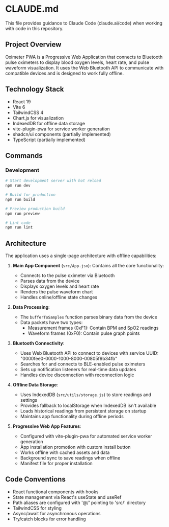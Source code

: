 # CLAUDE.md

This file provides guidance to Claude Code (claude.ai/code) when working with code in this repository.

## Project Overview

Oximeter PWA is a Progressive Web Application that connects to Bluetooth pulse oximeters to display blood oxygen levels, heart rate, and pulse waveform visualization. It uses the Web Bluetooth API to communicate with compatible devices and is designed to work fully offline.

## Technology Stack

- React 19
- Vite 6
- TailwindCSS 4
- Chart.js for visualization
- IndexedDB for offline data storage
- vite-plugin-pwa for service worker generation
- shadcn/ui components (partially implemented)
- TypeScript (partially implemented)

## Commands

### Development

```bash
# Start development server with hot reload
npm run dev

# Build for production
npm run build

# Preview production build
npm run preview

# Lint code
npm run lint
```

## Architecture

The application uses a single-page architecture with offline capabilities:

1. **Main App Component** (`src/App.jsx`): Contains all the core functionality:
   - Connects to the pulse oximeter via Bluetooth
   - Parses data from the device
   - Displays oxygen levels and heart rate
   - Renders the pulse waveform chart
   - Handles online/offline state changes

2. **Data Processing**: 
   - The `bufferToSamples` function parses binary data from the device
   - Data packets have two types:
     - Measurement frames (0xF1): Contain BPM and SpO2 readings
     - Waveform frames (0xF0): Contain pulse graph points

3. **Bluetooth Connectivity**:
   - Uses Web Bluetooth API to connect to devices with service UUID: "0000fee0-0000-1000-8000-00805f9b34fb"
   - Searches for and connects to BLE-enabled pulse oximeters
   - Sets up notification listeners for real-time data updates
   - Handles device disconnection with reconnection logic

4. **Offline Data Storage**:
   - Uses IndexedDB (`src/utils/storage.js`) to store readings and settings
   - Provides fallback to localStorage when IndexedDB isn't available
   - Loads historical readings from persistent storage on startup
   - Maintains app functionality during offline periods

5. **Progressive Web App Features**:
   - Configured with vite-plugin-pwa for automated service worker generation
   - App installation promotion with custom install button
   - Works offline with cached assets and data
   - Background sync to save readings when offline
   - Manifest file for proper installation

## Code Conventions

- React functional components with hooks
- State management via React's useState and useRef
- Path aliases are configured with '@/' pointing to 'src/' directory
- TailwindCSS for styling
- Async/await for asynchronous operations
- Try/catch blocks for error handling
